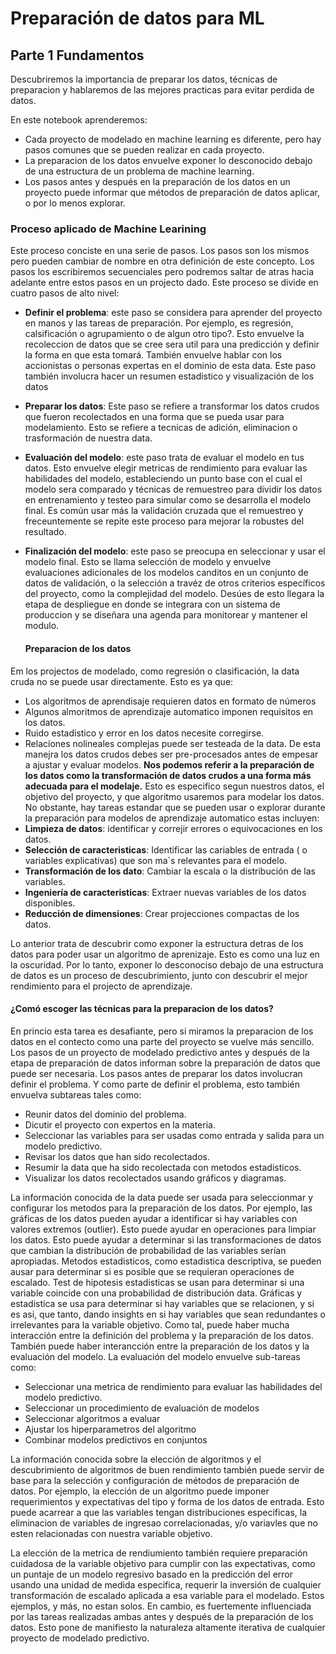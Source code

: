 # Preparación de datos para ML
## Parte 1 Fundamentos
Descubriremos la importancia de preparar los datos, técnicas de preparacion y hablaremos de las mejores practicas para evitar perdida de datos.

En este notebook aprenderemos:
- Cada proyecto de modelado en machine learning es diferente, pero hay pasos comunes que se pueden realizar en cada proyecto.
- La preparacion de los datos envuelve exponer lo desconocido debajo de una estructura de un problema de machine learning.
- Los pasos antes y después en la preparación de los datos en un proyecto puede informar que métodos de preparación de datos aplicar, o por lo menos explorar.

### Proceso aplicado de Machine Learining
Este proceso conciste en una serie de pasos. Los pasos son los mismos pero pueden cambiar de nombre en otra definición de este concepto. Los pasos los escribiremos secuenciales pero podremos saltar de atras hacia adelante entre estos pasos en un projecto dado. Este proceso se divide en cuatro pasos de alto nivel:
- **Definir el problema**: este paso se considera para aprender del proyecto en manos y las tareas de preparación. Por ejemplo, es regresión, calsificación o agrupamiento o de algun otro tipo?. Esto envuelve la recoleccion de datos que se cree sera util para una predicción y definir la forma en que esta tomará. También envuelve hablar con los accionistas o personas expertas en el dominio de esta data. Este paso también involucra hacer un resumen estadistico y visualización de los datos
- **Preparar los datos**: Este paso se refiere a transformar los datos crudos que fueron recolectados en una forma que se pueda usar para modelamiento. Esto se refiere a tecnicas de adición, eliminacion o trasformación de nuestra data.
- **Evaluación del modelo**: este paso trata de evaluar el modelo en tus datos. Esto envuelve elegir metricas de rendimiento para evaluar las habilidades del modelo, estableciendo un punto base con el cual el modelo sera comparado y técnicas de remuestreo para dividir los datos en entrenamiento y testeo para simular como se desarrolla el modelo final. Es común usar más la validación cruzada que el remuestreo y freceuntemente se repite este proceso para mejorar la robustes del resultado.
- **Finalización del modelo**: este paso se preocupa en seleccionar y usar el modelo final. Esto se llama selección de modelo y envuelve evaluaciones adicionales de los modelos canditos en un conjunto de datos de validación, o la selección a travéz de otros criterios específicos del proyecto, como la complejidad del  modelo. Desúes de esto llegara la etapa de  despliegue en donde se integrara con un sistema de produccion y se diseñara una agenda para monitorear y mantener el modulo.

  #### Preparacion de los datos
Em los projectos de modelado, como regresión o clasificación, la data cruda  no se puede usar directamente. Esto es ya que:
- Los algoritmos de aprendisaje requieren datos en formato de números
- Algunos almoritmos de aprendizaje automatico imponen requisitos en los datos.
- Ruido estadistico y error en los datos necesite corregirse.
- Relaciones nolineales complejas puede ser testeada de la data.
De esta manejra los datos crudos debes ser pre-procesados antes de empesar a ajustar y evaluar modelos. 
**Nos podemos referir a la preparación de los datos como la transformación de datos crudos a una forma más adecuada para el modelaje.**
Esto es especifico segun nuestros datos, el objetivo del proyecto, y que algoritmo usaremos para modelar los datos. No obstante, hay tareas estandar que se pueden usar o explorar durante la preparación para modelos de aprendizaje automatico estas incluyen: 
- **Limpieza de datos**: identificar y correjir errores o equivocaciones en los datos.
- **Selección de caracteristicas**: Identificar las cariables de entrada ( o variables explicativas) que son ma´s relevantes para el modelo.
- **Transformación de los dato**: Cambiar la escala o la distribución de las variables.
- **Ingeniería de caracteristicas**: Extraer nuevas variables de los datos disponibles.
- **Reducción de dimensiones**: Crear projecciones compactas de los datos.

Lo anterior trata de descubrir como exponer la estructura detras de los datos para poder usar un algoritmo de aprenizaje. Esto es como una luz en la oscuridad. Por lo tanto, exponer lo desconociso debajo de una estructura de datos es un proceso de descubrimiento, junto con descubrir el mejor rendimiento para el projecto de aprendizaje.

#### ¿Comó escoger las técnicas para la preparacion de los datos?
En princio esta tarea es desafiante, pero si miramos la preparacion de los datos en el contecto como una parte del proyecto se vuelve más sencillo. Los pasos de un proyecto de modelado predictivo antes y después de la etapa de preparación de datos informan sobre la preparación de datos que puede ser necesaria. Los pasos antes de preparar los datos involucran definir el problema. Y como parte de definir el problema, esto también envuelva subtareas tales como:
- Reunir datos del dominio del problema.
- Dicutir el proyecto con expertos en la materia.
- Seleccionar las variables para ser usadas como entrada y salida para un modelo predictivo.
- Revisar los datos que han sido recolectados.
- Resumir la data que ha sido recolectada con metodos estadisticos.
- Visualizar los datos recolectados usando gráficos y diagramas.

La información conocida de la data puede ser usada para seleccionmar y configurar los metodos para la preparación de los datos. Por ejemplo, las gráficas de los datos pueden ayudar a identificar si hay variables con valores extremos (outlier). Esto puede ayudar en operaciones para limpiar los datos. Esto puede ayudar a determinar si las transformaciones de datos que cambian la distribución de probabilidad de las variables serían apropiadas. Metodos estadisticos, como estadistica descriptiva, se pueden ausar para determinar si es posible que se requieran operaciones de escalado. Test de hipotesis estadisticas se usan para determinar si una variable coincide con una probabilidad de distribución data. 
Gráficas y estadistica se usa para determinar si hay variables que se relacionen, y si es asi, que tanto, dando insights en si hay variables que sean redundantes o irrelevantes para la variable objetivo. Como tal, puede haber mucha interacción entre la definición del problema y la preparación de los datos. También puede haber interancción entre la preparación de los datos y la evaluación del modelo. La evaluación del modelo envuelve sub-tareas como:
- Seleccionar una metrica de rendimiento para evaluar las habilidades del modelo predictivo.
- Seleccionar un procedimiento de evaluación de modelos
- Seleccionar algoritmos a evaluar
- Ajustar los hiperparametros del algoritmo 
- Combinar modelos predictivos en conjuntos

La información conocida sobre la elección de algoritmos y el descubrimiento de algoritmos de buen rendimiento también puede servir de base para la selección y configuración de métodos de preparación de datos. Por ejemplo, la elección de un algoritmo puede imponer requerimientos y expectativas del tipo y forma de los datos de entrada. Esto puede acarrear a que las variables tengan distribuciones especificas, la eliminacion de variables de ingresao correlacionadas, y/o variavles que no esten relacionadas con nuestra variable objetivo. 

La elección de la metrica de rendiumiento también requiere preparación cuidadosa de la variable objetivo para cumplir con las expectativas, como un puntaje de un modelo regresivo basado en la predicción del error usando una unidad de medida especifica, requerir la inversión de cualquier transformación de escalado aplicada a esa variable para el modelado. Estos ejemplos, y más, no estan solos. En cambio, es fuertemente influenciada por las tareas realizadas ambas antes y después de la preparación de los datos. Esto pone de manifiesto la naturaleza altamente iterativa de cualquier proyecto de modelado predictivo.
